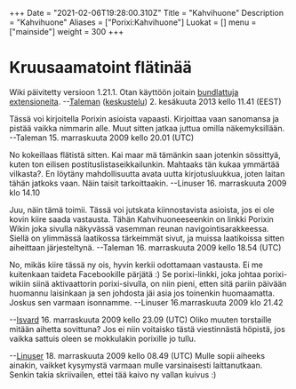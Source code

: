 +++
Date = "2021-02-06T19:28:00.310Z"
Title = "Kahvihuone"
Description = "Kahvihuone"
Aliases = ["Porixi:Kahvihuone"]
Luokat = []
menu = ["mainside"]
weight = 300
+++

Kruusaamatoint flätinää
=======================

Wiki päivitetty versioon 1.21.1. Otan käyttöön joitain [bundlattuja
extensioneita](http://www.mediawiki.org/wiki/MediaWiki_1.21#Bundled_extensions).
--[Taleman](/käyttäjä/Taleman "wikilink")
([keskustelu](Keskustelu_käyttäjästä:Taleman "wikilink")) 2. kesäkuuta
2013 kello 11.41 (EEST)

Tässä voi kirjoitella Porixin asioista vapaasti. Kirjoittaa vaan
sanomansa ja pistää vaikka nimmarin alle. Muut sitten jatkaa juttua
omilla näkemyksillään. --Taleman 15. marraskuuta 2009 kello 20.01 (UTC)

No kokeillaas flätistä sitten. Kai maar mä tämänkin saan jotenkin
sössittyä, kuten ton eilisen postituslistaseikkailunkin. Mahtaaks tän
kukaa ymmärtää vilkasta?. En löytäny mahdollisuutta avata uutta
kirjotusluukkua, joten laitan tähän jatkoks vaan. Näin taisit
tarkoittaakin. --Linuser 16. marraskuuta 2009 klo 14.10

Juu, näin tämä toimii. Tässä voi jutskata kiinnostavista asioista, jos
ei ole kovin kiire saada vastausta. Tähän Kahvihuoneeseenkin on linkki
Porixin Wikin joka sivulla näkyvässä vasemman reunan
navigointisarakkeessa. Siellä on ylimmässä laatikossa tärkeimmät sivut,
ja muissa laatikoissa sitten aiheittaan järjesteltynä. --Taleman 16.
marraskuuta 2009 kello 18.54 (UTC)

No, mikäs kiire tässä ny ois, hyvin kerkii odottamaan vastausta. Ei me
kuitenkaan taideta Facebookille pärjätä :) Se porixi-linkki, joka johtaa
porixi-wikiin siinä aktivaattorin porixi-sivulla, on niin pieni, etten
sitä pariin päivään huomannu laisinkaan ja sen johdosta jäi asia jos
toinenkin huomaamatta. Joskus sen varmaan isonnamme. --Linuser
16.marraskuuta 2009 klo 21.42

--[Isvard](/käyttäjä/Isvard "wikilink") 16. marraskuuta 2009 kello 23.09
(UTC) Oliko muuten torstaille mitään aihetta sovittuna? Jos ei niin
voitaisko tästä viestinnästä höpistä, jos vaikka sattuis oleen se
mokkulakin porixille jo tullu.

--[Linuser](/käyttäjä/Linuser "wikilink") 18. marraskuuta 2009 kello
08.49 (UTC) Mulle sopii aiheeks ainakin, vaikket kysymystä varmaan mulle
varsinaisesti laittanutkaan. Senkin takia skriivailen, ettei tää kaivo
ny vallan kuivus :)
